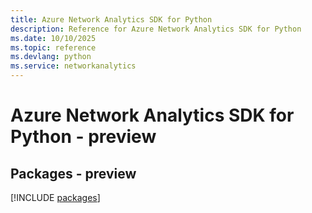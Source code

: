 ```yaml
---
title: Azure Network Analytics SDK for Python
description: Reference for Azure Network Analytics SDK for Python
ms.date: 10/10/2025
ms.topic: reference
ms.devlang: python
ms.service: networkanalytics
---
```

# Azure Network Analytics SDK for Python - preview
## Packages - preview
[!INCLUDE [packages](network-analytics-index.md)]